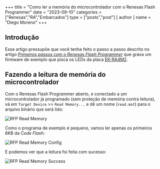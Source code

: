 +++
title = "Como ler a memória do microcontrolador com o Renesas Flash Programmer"
date = "2023-09-10"
categories = ["Renesas","RA","Embarcados"]
type = ["posts","post"]
[ author ]
  name = "Diego Moreno"
+++

## Introdução

Esse artigo pressupõe que você tenha feito o passo a passo descrito no artigo _[Primeiros passos com o Renesas Flash Programmer](../primeiros-passos-com-o-renesas-flash-programmer/)_ que grava um firmware de exemplo que pisca os LEDs da placa [EK-RA4M2](https://www.renesas.com/us/en/products/microcontrollers-microprocessors/ra-cortex-m-mcus/ek-ra4m2-evaluation-kit-ra4m2-mcu-group).


## Fazendo a leitura de memória do microcontrolador
Com o Renesas Flash Programmer aberto, e conectado a um microcontrolador já programado (sem proteção de memória contra leitura), vá em `Target Device` >> `Read Memory...` e dê um nome (`read.mot`) para o arquivo binário que será lido:

![RFP Read Memory](../../../../../assets/img/20230910_rfp_read_memory.png)

Como o programa de exemplo é pequeno, vamos ler apenas os primeiros 8KB da _Code Flash_:

![RFP Read Memory Config](../../../../../assets/img/20230910_rfp_read_memory_config.png)

E podemos ver que a leitura foi feita com sucesso:

![RFP Read Memory Success](../../../../../assets/img/20230910_rfp_read_memory_success.png)
